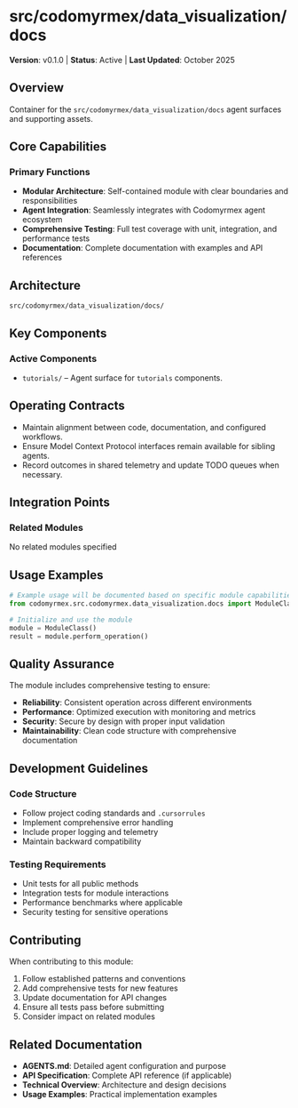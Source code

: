 # src/codomyrmex/data_visualization/docs

**Version**: v0.1.0 | **Status**: Active | **Last Updated**: October 2025

## Overview

Container for the `src/codomyrmex/data_visualization/docs` agent surfaces and supporting assets.

## Core Capabilities

### Primary Functions
- **Modular Architecture**: Self-contained module with clear boundaries and responsibilities
- **Agent Integration**: Seamlessly integrates with Codomyrmex agent ecosystem
- **Comprehensive Testing**: Full test coverage with unit, integration, and performance tests
- **Documentation**: Complete documentation with examples and API references

## Architecture

```
src/codomyrmex/data_visualization/docs/
```

## Key Components

### Active Components
- `tutorials/` – Agent surface for `tutorials` components.

## Operating Contracts

- Maintain alignment between code, documentation, and configured workflows.
- Ensure Model Context Protocol interfaces remain available for sibling agents.
- Record outcomes in shared telemetry and update TODO queues when necessary.

## Integration Points

### Related Modules
No related modules specified

## Usage Examples

```python
# Example usage will be documented based on specific module capabilities
from codomyrmex.src.codomyrmex.data_visualization.docs import ModuleClass

# Initialize and use the module
module = ModuleClass()
result = module.perform_operation()
```

## Quality Assurance

The module includes comprehensive testing to ensure:
- **Reliability**: Consistent operation across different environments
- **Performance**: Optimized execution with monitoring and metrics
- **Security**: Secure by design with proper input validation
- **Maintainability**: Clean code structure with comprehensive documentation

## Development Guidelines

### Code Structure
- Follow project coding standards and `.cursorrules`
- Implement comprehensive error handling
- Include proper logging and telemetry
- Maintain backward compatibility

### Testing Requirements
- Unit tests for all public methods
- Integration tests for module interactions
- Performance benchmarks where applicable
- Security testing for sensitive operations

## Contributing

When contributing to this module:
1. Follow established patterns and conventions
2. Add comprehensive tests for new features
3. Update documentation for API changes
4. Ensure all tests pass before submitting
5. Consider impact on related modules

## Related Documentation

- **AGENTS.md**: Detailed agent configuration and purpose
- **API Specification**: Complete API reference (if applicable)
- **Technical Overview**: Architecture and design decisions
- **Usage Examples**: Practical implementation examples
